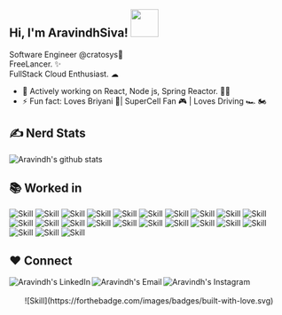 ## Hi, I'm AravindhSiva! <img src="https://media.giphy.com/media/38UAxTNP9gtq9hSH8f/giphy.gif" width="50"></h2>

Software Engineer @cratosys🎯 <br>
FreeLancer. ✨ <br>
FullStack Cloud Enthusiast. ☁
<br>

- 🔭 Actively working on React, Node js, Spring Reactor. 🐱‍👤
- ⚡ Fun fact: Loves Briyani 🍗| SuperCell Fan 🎮 | Loves Driving 🏎 🏍
  <br>

## ✍ Nerd Stats

![Aravindh's github stats](https://github-readme-stats.vercel.app/api?username=Aravindhsiva&show_icons=true&theme=dark)
<br/>

## 📚 Worked in

![Skill](https://img.shields.io/badge/JavaScript-F7DF1E?style=for-the-badge&logo=javascript&logoColor=black)
![Skill](https://img.shields.io/badge/Node.js-43853D?style=for-the-badge&logo=node.js&logoColor=white)
![Skill](https://img.shields.io/badge/Python-14354C?style=for-the-badge&logo=python&logoColor=white)
![Skill](https://img.shields.io/badge/TypeScript-007ACC?style=for-the-badge&logo=typescript&logoColor=white)
![Skill](https://img.shields.io/badge/Java-ED8B00?style=for-the-badge&logo=java&logoColor=white)
![Skill](https://img.shields.io/badge/Markdown-000000?style=for-the-badge&logo=markdown&logoColor=white)
![Skill](https://img.shields.io/badge/Shell_Script-121011?style=for-the-badge&logo=gnu-bash&logoColor=white)
![Skill](https://img.shields.io/badge/Express.js-404D59?style=for-the-badge)
![Skill](https://img.shields.io/badge/React-20232A?style=for-the-badge&logo=react&logoColor=61DAFB)
![Skill](https://img.shields.io/badge/React_Native-20232A?style=for-the-badge&logo=react&logoColor=61DAFB)
![Skill](https://img.shields.io/badge/Angular-DD0031?style=for-the-badge&logo=angular&logoColor=white)
![Skill](https://img.shields.io/badge/AngularJS-E23237?style=for-the-badge&logo=angularjs&logoColor=white)
![Skill](https://img.shields.io/badge/Bootstrap-563D7C?style=for-the-badge&logo=bootstrap&logoColor=white)
![Skill](https://img.shields.io/badge/Redux-593D88?style=for-the-badge&logo=redux&logoColor=white)
![Skill](https://img.shields.io/badge/React_Router-CA4245?style=for-the-badge&logo=react-router&logoColor=white)
![Skill](https://img.shields.io/badge/jQuery-0769AD?style=for-the-badge&logo=jquery&logoColor=white)
![Skill](https://img.shields.io/badge/Spring-6DB33F?style=for-the-badge&logo=spring&logoColor=white)
![Skill](https://img.shields.io/badge/MySQL-00000F?style=for-the-badge&logo=mysql&logoColor=white)
![Skill](https://img.shields.io/badge/MongoDB-4EA94B?style=for-the-badge&logo=mongodb&logoColor=white)
![Skill](https://img.shields.io/badge/Netlify-00C7B7?style=for-the-badge&logo=netlify&logoColor=white)
![Skill](https://img.shields.io/badge/Heroku-430098?style=for-the-badge&logo=heroku&logoColor=white)
![Skill](https://img.shields.io/badge/Amazon_AWS-232F3E?style=for-the-badge&logo=amazon-aws&logoColor=white)
![Skill](https://img.shields.io/badge/Google_Cloud-4285F4?style=for-the-badge&logo=google-cloud&logoColor=white)

## ❤ Connect

<a href="https://www.linkedin.com/in/aravindhsiva/">
  <img align="left" alt="Aravindh's LinkedIn" src="https://img.icons8.com/bubbles/50/000000/linkedin.png"/>
</a>

<a href="mailto:adamaravindh@gmail.com">
  <img align="left" alt="Aravindh's Email" src="https://img.icons8.com/bubbles/50/000000/gmail.png"/>
</a>

<a href="https://www.instagram.com/aravindh_siva/">
  <img align="left" alt="Aravindh's Instagram" src="https://img.icons8.com/bubbles/50/000000/instagram.png"/>
</a>
<br/><br/>
<span style="display:block;text-align:center">![Skill](https://forthebadge.com/images/badges/built-with-love.svg)</span>
